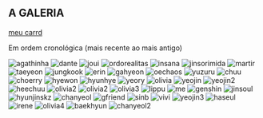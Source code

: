 ## A GALERIA

[meu carrd](https://grasinbit.carrd.co/)

Em ordem cronológica (mais recente ao mais antigo)

![agathinha](https://pbs.twimg.com/media/FALTAhvVQAUMnI7?format=jpg&name=4096x4096)
![dante](https://pbs.twimg.com/media/FAK-0HcXIAA7oo1?format=jpg&name=large)
![joui](https://pbs.twimg.com/media/E_n_EE3WEAI-pM3?format=jpg&name=medium)
![ordorealitas](https://pbs.twimg.com/media/E_c2eK4WEAEbnce?format=jpg&name=4096x4096)
![insana](https://pbs.twimg.com/media/E-IUZB6XoAAaLZ-?format=jpg&name=4096x4096)
![jinsorimida](https://pbs.twimg.com/media/E9JgpbSXsAIISJW?format=jpg&name=4096x4096)
![martir](https://pbs.twimg.com/media/E9tquaJXoAEVFsB?format=jpg&name=4096x4096)
![taeyeon](https://pbs.twimg.com/media/E8YL9HrWQAYF1vp?format=jpg&name=4096x4096)
![jungkook](https://pbs.twimg.com/media/E5jbM_uXMAAGzOO?format=jpg&name=4096x4096)
![erin](https://pbs.twimg.com/media/E1-VbO9XsAM-EZS?format=jpg&name=4096x4096)
![gahyeon](https://pbs.twimg.com/media/EudAc2XXMAAA7To?format=jpg&name=4096x4096)
![oechaos](https://pbs.twimg.com/media/EuT_-p_WYAEEPKE?format=jpg&name=4096x4096)
![yuzuru](https://pbs.twimg.com/media/Et6IvmeXcAQ6bl1?format=jpg&name=4096x4096)
![chuu](https://pbs.twimg.com/media/EpSerO1UwAQaHE9?format=jpg&name=4096x4096)
![choerry](https://pbs.twimg.com/media/EpSetJYUYAAe9Z5?format=jpg&name=4096x4096)
![hyewon](https://pbs.twimg.com/media/Eos7hMjXEAE22Zi?format=jpg&name=4096x4096)
![hyunhye](https://pbs.twimg.com/media/Em07PB9WEAEB_qG?format=jpg&name=900x900)
![yeory](https://pbs.twimg.com/media/EmvnSWBXYAEdc3B?format=jpg&name=small)
![olivia](https://pbs.twimg.com/media/EmsFcFGXYAElu2U?format=jpg&name=medium)
![yeojin](https://pbs.twimg.com/media/EmiSfAnW8AEb1OJ?format=jpg&name=medium)
![yeojin2](https://pbs.twimg.com/media/EmgV1JuXYAAJwfO?format=jpg&name=medium)
![heechuu](https://pbs.twimg.com/media/EmcYu7iXUAAP-9G?format=jpg&name=900x900)
![olivia2](https://pbs.twimg.com/media/EmQgbxbXEAMlAc6?format=jpg&name=large)
![olivia2](https://pbs.twimg.com/media/EmQtIHqXUAAz1ZP?format=jpg&name=large)
![olivia3](https://pbs.twimg.com/media/EmDTyHmXIAER5l9?format=jpg&name=large)
![lippu](https://pbs.twimg.com/media/ElsSpXKXEAA2nCB?format=jpg&name=900x900)
![me](https://pbs.twimg.com/media/EliMT8dWoAEUNIz?format=jpg&name=large)
![genshin](https://pbs.twimg.com/media/ElTG9Z8XgAIqeAj?format=jpg&name=large)
![jinsoul](https://pbs.twimg.com/media/EkuFFXlXIAcSF3E?format=jpg&name=medium)
![hyunjinskz](https://pbs.twimg.com/media/EiTVNbrWoAgPu_Q?format=jpg&name=large)
![chanyeol](https://pbs.twimg.com/media/EfXrhY_XgAAknE_?format=jpg&name=900x900)
![gfriend](https://pbs.twimg.com/media/ENNvwp5VUAAX16c?format=jpg&name=large)
![sinb](https://pbs.twimg.com/media/ENJRrc3XkAEIxXy?format=jpg&name=large)
![vivi](https://pbs.twimg.com/media/EF6vOnfXoAA2osf?format=jpg&name=large)
![yeojin3](https://pbs.twimg.com/media/EF2jXJfU4AA2Miz?format=jpg&name=medium)
![haseul](https://pbs.twimg.com/media/ECNCOz0XUAIysbV?format=jpg&name=4096x4096)
![irene](https://grasinbit.carrd.co/assets/images/gallery02/a44d7360_original.jpg?v=92bc112f)
![olivia4](https://pbs.twimg.com/media/D6QRl1QWkAAmF_o?format=jpg&name=large)
![baekhyun](https://pbs.twimg.com/media/DcgZtpDW0AQ0Gf3?format=jpg&name=4096x4096)
![chanyeol2](https://pbs.twimg.com/media/DcgRC7cWkAAD0qj?format=jpg&name=4096x4096)
![]()
![]()
![]()
![]()
![]()
![]()
![]()
![]()
![]()
![]()
![]()
![]()
![]()
![]()